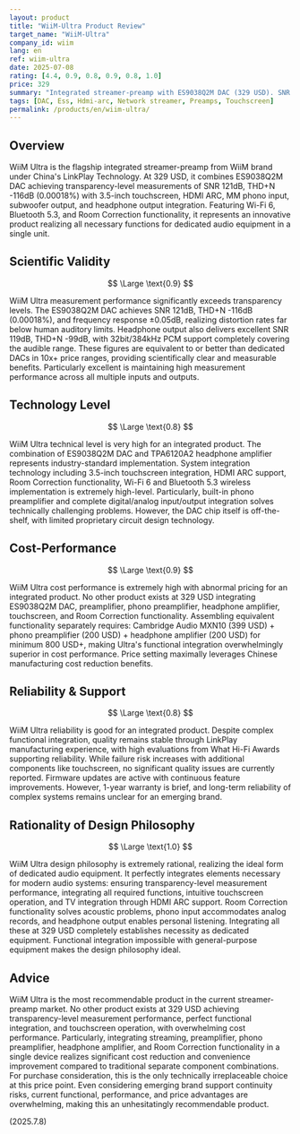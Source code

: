 ```yaml
---
layout: product
title: "WiiM-Ultra Product Review"
target_name: "WiiM-Ultra"
company_id: wiim
lang: en
ref: wiim-ultra
date: 2025-07-08
rating: [4.4, 0.9, 0.8, 0.9, 0.8, 1.0]
price: 329
summary: "Integrated streamer-preamp with ES9038Q2M DAC (329 USD). SNR 121dB, THD+N -116dB, 3.5-inch touchscreen, HDMI ARC, phono input. Perfect functional integration and transparency-level measurements as dedicated equipment."
tags: [DAC, Ess, Hdmi-arc, Network streamer, Preamps, Touchscreen]
permalink: /products/en/wiim-ultra/
---
```

## Overview

WiiM Ultra is the flagship integrated streamer-preamp from WiiM brand under China's LinkPlay Technology. At 329 USD, it combines ES9038Q2M DAC achieving transparency-level measurements of SNR 121dB, THD+N -116dB (0.00018%) with 3.5-inch touchscreen, HDMI ARC, MM phono input, subwoofer output, and headphone output integration. Featuring Wi-Fi 6, Bluetooth 5.3, and Room Correction functionality, it represents an innovative product realizing all necessary functions for dedicated audio equipment in a single unit.

## Scientific Validity

$$ \Large \text{0.9} $$

WiiM Ultra measurement performance significantly exceeds transparency levels. The ES9038Q2M DAC achieves SNR 121dB, THD+N -116dB (0.00018%), and frequency response ±0.05dB, realizing distortion rates far below human auditory limits. Headphone output also delivers excellent SNR 119dB, THD+N -99dB, with 32bit/384kHz PCM support completely covering the audible range. These figures are equivalent to or better than dedicated DACs in 10x+ price ranges, providing scientifically clear and measurable benefits. Particularly excellent is maintaining high measurement performance across all multiple inputs and outputs.

## Technology Level

$$ \Large \text{0.8} $$

WiiM Ultra technical level is very high for an integrated product. The combination of ES9038Q2M DAC and TPA6120A2 headphone amplifier represents industry-standard implementation. System integration technology including 3.5-inch touchscreen integration, HDMI ARC support, Room Correction functionality, Wi-Fi 6 and Bluetooth 5.3 wireless implementation is extremely high-level. Particularly, built-in phono preamplifier and complete digital/analog input/output integration solves technically challenging problems. However, the DAC chip itself is off-the-shelf, with limited proprietary circuit design technology.

## Cost-Performance

$$ \Large \text{0.9} $$

WiiM Ultra cost performance is extremely high with abnormal pricing for an integrated product. No other product exists at 329 USD integrating ES9038Q2M DAC, preamplifier, phono preamplifier, headphone amplifier, touchscreen, and Room Correction functionality. Assembling equivalent functionality separately requires: Cambridge Audio MXN10 (399 USD) + phono preamplifier (200 USD) + headphone amplifier (200 USD) for minimum 800 USD+, making Ultra's functional integration overwhelmingly superior in cost performance. Price setting maximally leverages Chinese manufacturing cost reduction benefits.

## Reliability & Support

$$ \Large \text{0.8} $$

WiiM Ultra reliability is good for an integrated product. Despite complex functional integration, quality remains stable through LinkPlay manufacturing experience, with high evaluations from What Hi-Fi Awards supporting reliability. While failure risk increases with additional components like touchscreen, no significant quality issues are currently reported. Firmware updates are active with continuous feature improvements. However, 1-year warranty is brief, and long-term reliability of complex systems remains unclear for an emerging brand.

## Rationality of Design Philosophy

$$ \Large \text{1.0} $$

WiiM Ultra design philosophy is extremely rational, realizing the ideal form of dedicated audio equipment. It perfectly integrates elements necessary for modern audio systems: ensuring transparency-level measurement performance, integrating all required functions, intuitive touchscreen operation, and TV integration through HDMI ARC support. Room Correction functionality solves acoustic problems, phono input accommodates analog records, and headphone output enables personal listening. Integrating all these at 329 USD completely establishes necessity as dedicated equipment. Functional integration impossible with general-purpose equipment makes the design philosophy ideal.

## Advice

WiiM Ultra is the most recommendable product in the current streamer-preamp market. No other product exists at 329 USD achieving transparency-level measurement performance, perfect functional integration, and touchscreen operation, with overwhelming cost performance. Particularly, integrating streaming, preamplifier, phono preamplifier, headphone amplifier, and Room Correction functionality in a single device realizes significant cost reduction and convenience improvement compared to traditional separate component combinations. For purchase consideration, this is the only technically irreplaceable choice at this price point. Even considering emerging brand support continuity risks, current functional, performance, and price advantages are overwhelming, making this an unhesitatingly recommendable product.

(2025.7.8)